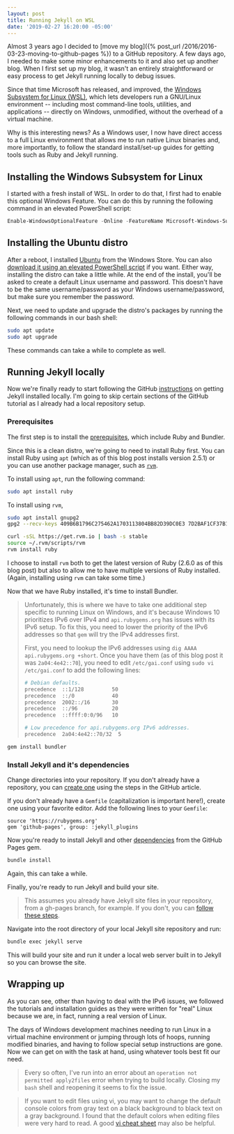 ```yaml
---
layout: post
title: Running Jekyll on WSL
date: '2019-02-27 16:20:00 -05:00'
---
```


Almost 3 years ago I decided to [move my blog]({% post_url /2016/2016-03-23-moving-to-github-pages %}) to a GitHub repository. A few days ago, I needed to make some minor enhancements to it and also set up another blog. When I first set up my blog, it wasn't an entirely straightforward or easy process to get Jekyll running locally to debug issues. 

Since that time Microsoft has released, and improved, the [Windows Subsystem for Linux (WSL)](https://docs.microsoft.com/en-us/windows/wsl/about), which lets developers run a GNU/Linux environment -- including most command-line tools, utilities, and applications -- directly on Windows, unmodified, without the overhead of a virtual machine.

Why is this interesting news? As a Windows user, I now have direct access to a full Linux environment that allows me to run native Linux binaries and, more importantly, to follow the standard install/set-up guides for getting tools such as Ruby and Jekyll running.

## Installing the Windows Subsystem for Linux
I started with a fresh install of WSL. In order to do that, I first had to enable this optional Windows Feature. You can do this by running the following command in an elevated PowerShell script: 

```powershell
Enable-WindowsOptionalFeature -Online -FeatureName Microsoft-Windows-Subsystem-Linux
```

## Installing the Ubuntu distro
After a reboot, I installed [Ubuntu](https://www.microsoft.com/store/p/ubuntu/9nblggh4msv6) from the Windows Store. You can also [download it using an elevated PowerShell script](https://docs.microsoft.com/en-us/windows/wsl/install-manual) if you want. Either way, installing the distro can take a little while. At the end of the install, you'll be asked to create a default Linux username and password. This doesn't have to be the same username/password as your Windows username/password, but make sure you remember the password.

Next, we need to update and upgrade the distro's packages by running the following commands in our bash shell:

```bash
sudo apt update
sudo apt upgrade
```

These commands can take a while to complete as well.

## Running Jekyll locally
Now we're finally ready to start following the GitHub [instructions](https://help.github.com/en/articles/setting-up-your-github-pages-site-locally-with-jekyll) on getting Jekyll installed locally. I'm going to skip certain sections of the GitHub tutorial as I already had a local repository setup.

### Prerequisites

The first step is to install the [prerequisites](https://help.github.com/en/articles/setting-up-your-github-pages-site-locally-with-jekyll#requirements), which include Ruby and Bundler.

Since this is a clean distro, we're going to need to install Ruby first. You can install Ruby using `apt` (which as of this blog post installs version 2.5.1) or you can use another package manager, such as [`rvm`](http://rvm.io/). 

To install using `apt`, run the following command:

```bash
sudo apt install ruby
```

To install using `rvm`, 

```bash
sudo apt install gnupg2
gpg2 --recv-keys 409B6B1796C275462A1703113804BB82D39DC0E3 7D2BAF1CF37B13E2069D6956105BD0E739499BDB

curl -sSL https://get.rvm.io | bash -s stable
source ~/.rvm/scripts/rvm
rvm install ruby
```

I choose to install `rvm` both to get the latest version of Ruby (2.6.0 as of this blog post) but also to allow me to have multiple versions of Ruby installed. (Again, installing using `rvm` can take some time.)

Now that we have Ruby installed, it's time to install Bundler. 


> Unfortunately, this is where we have to take one additional step specific to running Linux on Windows, and it's because Windows 10 prioritizes IPv6 over IPv4 and `api.rubygems.org` has issues with its IPv6 setup. To fix this, you need to lower the priority of the IPv6 addresses so that `gem` will try the IPv4 addresses first.
>
> First, you need to lookup the IPv6 addresses using `dig AAAA api.rubygems.org +short`. Once you have them (as of this blog post it was `2a04:4e42::70`), you need to edit `/etc/gai.conf` using `sudo vi /etc/gai.conf` to add the following lines:
>
>```bash
># Debian defaults.
>precedence  ::1/128         50
>precedence  ::/0            40
>precedence  2002::/16       30
>precedence  ::/96           20
>precedence  ::ffff:0:0/96   10
>
># Low precedence for api.rubygems.org IPv6 addresses.
>precedence  2a04:4e42::70/32  5
>```


```bash
gem install bundler
```

### Install Jekyll and it's dependencies

Change directories into your repository. If you don't already have a repository, you can [create one](https://help.github.com/en/articles/setting-up-your-github-pages-site-locally-with-jekyll#step-1-create-a-local-repository-for-your-jekyll-site) using the steps in the GitHub article.

If you don't already have a `Gemfile` (capitalization is important here!), create one using your favorite editor. Add the following lines to your `Gemfile`:

```
source 'https://rubygems.org'
gem 'github-pages', group: :jekyll_plugins
```

Now you're ready to install Jekyll and other [dependencies](https://pages.github.com/versions/) from the GitHub Pages gem.

```bash
bundle install
```

Again, this can take a while.

Finally, you're ready to run Jekyll and build your site. 

> This assumes you already have Jekyll site files in your repository, from a gh-pages branch, for example. If you don't, you can [follow these steps](https://help.github.com/en/articles/setting-up-your-github-pages-site-locally-with-jekyll#step-3-optional-generate-jekyll-site-files).

Navigate into the root directory of your local Jekyll site repository and run:

```bash
bundle exec jekyll serve
```

This will build your site and run it under a local web server built in to Jekyll so you can browse the site.

## Wrapping up
As you can see, other than having to deal with the IPv6 issues, we followed the tutorials and installation guides as they were written for "real" Linux because we are, in fact, running a real version of Linux.

The days of Windows development machines needing to run Linux in a virtual machine environment or jumping through lots of hoops, running modified binaries, and having to follow special setup instructions are gone. Now we can get on with the task at hand, using whatever tools best fit our need.

> Every so often, I've run into an error about an `operation not permitted apply2files` error when trying to build locally. Closing my `bash` shell and reopening it seems to fix the issue.

> If you want to edit files using vi, you may want to change the default console colors from gray text on a black background to black text on a gray background. I found that the default colors when editing files were very hard to read. A good [vi cheat sheet](https://ryanstutorials.net/linuxtutorial/cheatsheetvi.php) may also be helpful.
